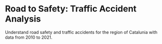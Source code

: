 # Road to Safety: Traffic Accident Analysis

Understand road safety and traffic accidents for the region of Catalunia with data from 2010 to 2021.